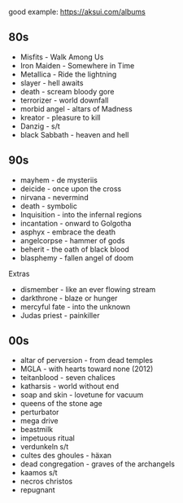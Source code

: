 good example: https://aksui.com/albums

## 80s

- Misfits - Walk Among Us
- Iron Maiden - Somewhere in Time
- Metallica - Ride the lightning
- slayer - hell awaits
- death - scream bloody gore
- terrorizer - world downfall
- morbid angel - altars of Madness
- kreator - pleasure to kill
- Danzig - s/t
- black Sabbath - heaven and hell

## 90s

- mayhem - de mysteriis
- deicide - once upon the cross
- nirvana - nevermind
- death - symbolic
- Inquisition - into the infernal regions
- incantation - onward to Golgotha
- asphyx - embrace the death
- angelcorpse - hammer of gods
- beherit - the oath of black blood
- blasphemy - fallen angel of doom

Extras

- dismember - like an ever flowing stream
- darkthrone - blaze or hunger
- mercyful fate - into the unknown
- Judas priest - painkiller

## 00s

- altar of perversion - from dead temples
- MGLA - with hearts toward none (2012)
- teitanblood - seven chalices
- katharsis - world without end
- soap and skin - lovetune for vacuum
- queens of the stone age
- perturbator
- mega drive
- beastmilk
- impetuous ritual
- verdunkeln s/t
- cultes des ghoules - häxan
- dead congregation - graves of the archangels
- kaamos s/t
- necros christos
- repugnant

